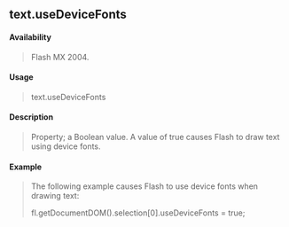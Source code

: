 ## text.useDeviceFonts

#### Availability

> Flash MX 2004.

#### Usage

> text.useDeviceFonts

#### Description

> Property; a Boolean value. A value of true causes Flash to draw text using device fonts.

#### Example

> The following example causes Flash to use device fonts when drawing text:
>
> fl.getDocumentDOM().selection\[0\].useDeviceFonts = true;
